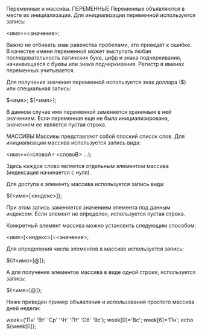 Переменные и массивы.
ПЕРЕМЕННЫЕ
Переменные объявляются в месте их инициализации. Для инициализации переменной используется запись:

  <имя>=<значение>;

Важно не отбивать знак равенства пробелами, это приведет к ошибке. В качестве имени переменной может выступать любая последовательность латинских букв, цифр и знака подчеркивания, начинающаяся с буквы или знака подчеркивания. Регистр в именах переменных учитывается.

Для получения значения переменной используется знак доллара ($) или специальная запись:

  $<имя>;
  ${<имя>};

В данном случае имя переменной заменяется хранимым в ней значением. Если переменная еще не была инициализирована, значением ее является пустая строка.

МАССИВЫ
Массивы представляют собой плоский список слов. Для инициализации массива используется запись вида:

  <имя>=(<словоA> <словоB> ...);

Здесь каждое слово является отдельным элементом массива (индексация начинается с нуля).

Для доступа к элементу массива используется запись вида:

  ${<имя>[<индекс>]};

При этом запись заменяется значением элемента под данным индексом. Если элемент не определен, используется пустая строка.

Конкретный элемент массива можно установить следующим способом:

  <имя>[<индекс>]=<значение>;

Для определения числа элементов в массиве используется запись:

  ${#<имя>[@]};

А для получения элементов массива в виде одной строки, используется запись:

  ${<имя>[@]};

Ниже приведен пример объявления и использования простого массива дней недели:

  week=('Пн' 'Вт' 'Ср' 'Чт' 'Пт' 'Сб' 'Вс');
  week[0]='Вс';
  week[6]='Пн';
  echo ${week[0]};
